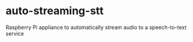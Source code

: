 # auto-streaming-stt
Raspberry Pi appliance to automatically stream audio to a speech-to-text service
